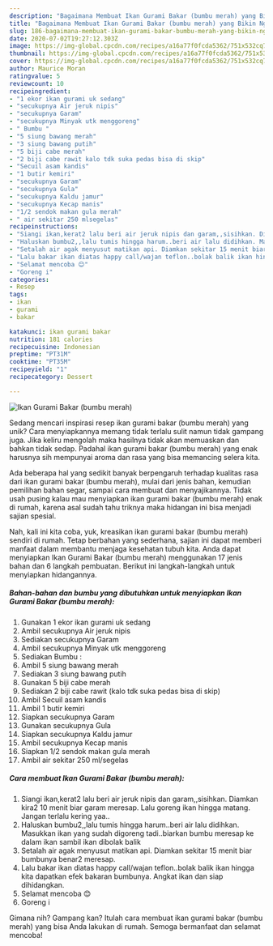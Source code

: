 ```yaml
---
description: "Bagaimana Membuat Ikan Gurami Bakar (bumbu merah) yang Bikin Ngiler"
title: "Bagaimana Membuat Ikan Gurami Bakar (bumbu merah) yang Bikin Ngiler"
slug: 186-bagaimana-membuat-ikan-gurami-bakar-bumbu-merah-yang-bikin-ngiler
date: 2020-07-02T19:27:12.303Z
image: https://img-global.cpcdn.com/recipes/a16a77f0fcda5362/751x532cq70/ikan-gurami-bakar-bumbu-merah-foto-resep-utama.jpg
thumbnail: https://img-global.cpcdn.com/recipes/a16a77f0fcda5362/751x532cq70/ikan-gurami-bakar-bumbu-merah-foto-resep-utama.jpg
cover: https://img-global.cpcdn.com/recipes/a16a77f0fcda5362/751x532cq70/ikan-gurami-bakar-bumbu-merah-foto-resep-utama.jpg
author: Maurice Moran
ratingvalue: 5
reviewcount: 10
recipeingredient:
- "1 ekor ikan gurami uk sedang"
- "secukupnya Air jeruk nipis"
- "secukupnya Garam"
- "secukupnya Minyak utk menggoreng"
- " Bumbu "
- "5 siung bawang merah"
- "3 siung bawang putih"
- "5 biji cabe merah"
- "2 biji cabe rawit kalo tdk suka pedas bisa di skip"
- "Secuil asam kandis"
- "1 butir kemiri"
- "secukupnya Garam"
- "secukupnya Gula"
- "secukupnya Kaldu jamur"
- "secukupnya Kecap manis"
- "1/2 sendok makan gula merah"
- " air sekitar 250 mlsegelas"
recipeinstructions:
- "Siangi ikan,kerat2 lalu beri air jeruk nipis dan garam,,sisihkan. Diamkan kira2 10 menit biar garam meresap. Lalu goreng ikan hingga matang. Jangan terlalu kering yaa.."
- "Haluskan bumbu2,,lalu tumis hingga harum..beri air lalu didihkan. Masukkan ikan yang sudah digoreng tadi..biarkan bumbu meresap ke dalam ikan sambil ikan dibolak balik"
- "Setalah air agak menyusut matikan api. Diamkan sekitar 15 menit biar bumbunya benar2 meresap."
- "Lalu bakar ikan diatas happy call/wajan teflon..bolak balik ikan hingga kita dapatkan efek bakaran bumbunya. Angkat ikan dan siap dihidangkan."
- "Selamat mencoba 😊"
- "Goreng i"
categories:
- Resep
tags:
- ikan
- gurami
- bakar

katakunci: ikan gurami bakar 
nutrition: 181 calories
recipecuisine: Indonesian
preptime: "PT31M"
cooktime: "PT35M"
recipeyield: "1"
recipecategory: Dessert

---
```



![Ikan Gurami Bakar (bumbu merah)](https://img-global.cpcdn.com/recipes/a16a77f0fcda5362/751x532cq70/ikan-gurami-bakar-bumbu-merah-foto-resep-utama.jpg)

Sedang mencari inspirasi resep ikan gurami bakar (bumbu merah) yang unik? Cara menyiapkannya memang tidak terlalu sulit namun tidak gampang juga. Jika keliru mengolah maka hasilnya tidak akan memuaskan dan bahkan tidak sedap. Padahal ikan gurami bakar (bumbu merah) yang enak harusnya sih mempunyai aroma dan rasa yang bisa memancing selera kita.

Ada beberapa hal yang sedikit banyak berpengaruh terhadap kualitas rasa dari ikan gurami bakar (bumbu merah), mulai dari jenis bahan, kemudian pemilihan bahan segar, sampai cara membuat dan menyajikannya. Tidak usah pusing kalau mau menyiapkan ikan gurami bakar (bumbu merah) enak di rumah, karena asal sudah tahu triknya maka hidangan ini bisa menjadi sajian spesial.




Nah, kali ini kita coba, yuk, kreasikan ikan gurami bakar (bumbu merah) sendiri di rumah. Tetap berbahan yang sederhana, sajian ini dapat memberi manfaat dalam membantu menjaga kesehatan tubuh kita. Anda dapat menyiapkan Ikan Gurami Bakar (bumbu merah) menggunakan 17 jenis bahan dan 6 langkah pembuatan. Berikut ini langkah-langkah untuk menyiapkan hidangannya.

<!--inarticleads1-->

##### Bahan-bahan dan bumbu yang dibutuhkan untuk menyiapkan Ikan Gurami Bakar (bumbu merah):

1. Gunakan 1 ekor ikan gurami uk sedang
1. Ambil secukupnya Air jeruk nipis
1. Sediakan secukupnya Garam
1. Ambil secukupnya Minyak utk menggoreng
1. Sediakan  Bumbu :
1. Ambil 5 siung bawang merah
1. Sediakan 3 siung bawang putih
1. Gunakan 5 biji cabe merah
1. Sediakan 2 biji cabe rawit (kalo tdk suka pedas bisa di skip)
1. Ambil Secuil asam kandis
1. Ambil 1 butir kemiri
1. Siapkan secukupnya Garam
1. Gunakan secukupnya Gula
1. Siapkan secukupnya Kaldu jamur
1. Ambil secukupnya Kecap manis
1. Siapkan 1/2 sendok makan gula merah
1. Ambil  air sekitar 250 ml/segelas




<!--inarticleads2-->

##### Cara membuat Ikan Gurami Bakar (bumbu merah):

1. Siangi ikan,kerat2 lalu beri air jeruk nipis dan garam,,sisihkan. Diamkan kira2 10 menit biar garam meresap. Lalu goreng ikan hingga matang. Jangan terlalu kering yaa..
1. Haluskan bumbu2,,lalu tumis hingga harum..beri air lalu didihkan. Masukkan ikan yang sudah digoreng tadi..biarkan bumbu meresap ke dalam ikan sambil ikan dibolak balik
1. Setalah air agak menyusut matikan api. Diamkan sekitar 15 menit biar bumbunya benar2 meresap.
1. Lalu bakar ikan diatas happy call/wajan teflon..bolak balik ikan hingga kita dapatkan efek bakaran bumbunya. Angkat ikan dan siap dihidangkan.
1. Selamat mencoba 😊
1. Goreng i




Gimana nih? Gampang kan? Itulah cara membuat ikan gurami bakar (bumbu merah) yang bisa Anda lakukan di rumah. Semoga bermanfaat dan selamat mencoba!
